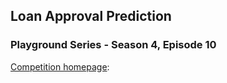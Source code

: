 ## Loan Approval Prediction

### Playground Series - Season 4, Episode 10
[Competition homepage](https://www.kaggle.com/competitions/playground-series-s4e10/data): 
